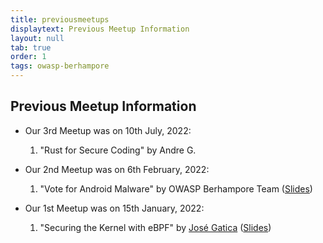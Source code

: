 ```yaml
---
title: previousmeetups
displaytext: Previous Meetup Information
layout: null
tab: true
order: 1
tags: owasp-berhampore
---
```


Previous Meetup Information
---------------------------------------
- Our 3rd Meetup was on 10th July, 2022:
    1. "Rust for Secure Coding" by Andre G.
    
- Our 2nd Meetup was on 6th February, 2022:
    1. "Vote for Android Malware" by OWASP Berhampore Team ([Slides](https://docs.google.com/presentation/d/1w5NAMBZZxRx4cLkHWFMJGwJtV0LaaqlKaIlRJSI75EA/edit?usp=sharing))

- Our 1st Meetup was on 15th January, 2022:
    1. "Securing the Kernel with eBPF" by [José Gatica](https://twitter.com/josegatica) ([Slides](https://))

<!-- end list -->
